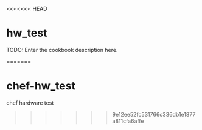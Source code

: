<<<<<<< HEAD
# hw_test

TODO: Enter the cookbook description here.

=======
# chef-hw_test
chef hardware test
>>>>>>> 9e12ee52fc531766c336db1e1877a811cfa6affe
